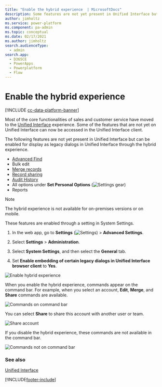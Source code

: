 ```yaml
---
title: "Enable the hybrid experience  | MicrosoftDocs"
description: Some features are not yet present in Unified Interface but can be enabled for display as legacy dialogs in Unified Interface through the hybrid experience.
author: jimholtz
ms.service: power-platform
ms.component: pa-admin
ms.topic: conceptual
ms.date: 02/17/2021
ms.author: jimholtz
search.audienceType: 
  - admin
search.app:
  - D365CE
  - PowerApps
  - Powerplatform
  - Flow
---
```

# Enable the hybrid experience

<!-- legacy procedure -->

[!INCLUDE [cc-data-platform-banner](../includes/cc-data-platform-banner.md)]

Most of the core functionalities of sales and customer service have moved to the [Unified Interface](about-unified-interface.md) experience. Some of the features that are not yet on Unified Interface can now be accessed in the Unified Interface client. 

The following features are not yet present in Unified Interface but can be enabled for display as legacy dialogs in Unified Interface through the hybrid experience.

- [Advanced Find](https://docs.microsoft.com/powerapps/user/advanced-find) 
- Bulk edit
- [Merge records](https://docs.microsoft.com/powerapps/user/merge-duplicate-records)
- [Record sharing](https://docs.microsoft.com/powerapps/user/assign-or-share-records)
- [Audit History](https://docs.microsoft.com/powerapps/developer/common-data-service/auditing-overview)
- All options under **Set Personal Options** (![Settings gear](media/settings-gear-icon.png "Settings gear"))
- Reports

 > [!NOTE]
   > The hybrid experience is not available for on-premises versions or on mobile.  

These features are enabled through a setting in System Settings.

1. In the web app, go to **Settings** (![Settings](media/settings-gear-icon.png "Settings")) > **Advanced Settings**.

2. Select **Settings** > **Administration**.

3. Select **System Settings**, and then select the **General** tab. 

4. Set **Enable embedding of certain legacy dialogs in Unified Interface browser client** to **Yes**.

![Enable hybrid experience](media/hybrid-system-settings.png "Enable hybrid experience")

When you enable the hybrid experience, commands appear on the command bar. For example, when you select an account, **Edit**, **Merge**, and **Share** commands are available.

![Commands on command bar](media/hybrid-edit-merge-share.png "Commands on command bar")

You can select **Share** to share this account with another user or team.

![Share account](media/hybrid-share-account.png "Share account")

If you disable the hybrid experience, these commands are not available in the command bar.

![Commands not on command bar](media/hybrid-no-edit-merge-share.png "Commands not on command bar")

### See also  
 [Unified Interface](about-unified-interface.md)


[!INCLUDE[footer-include](../includes/footer-banner.md)]